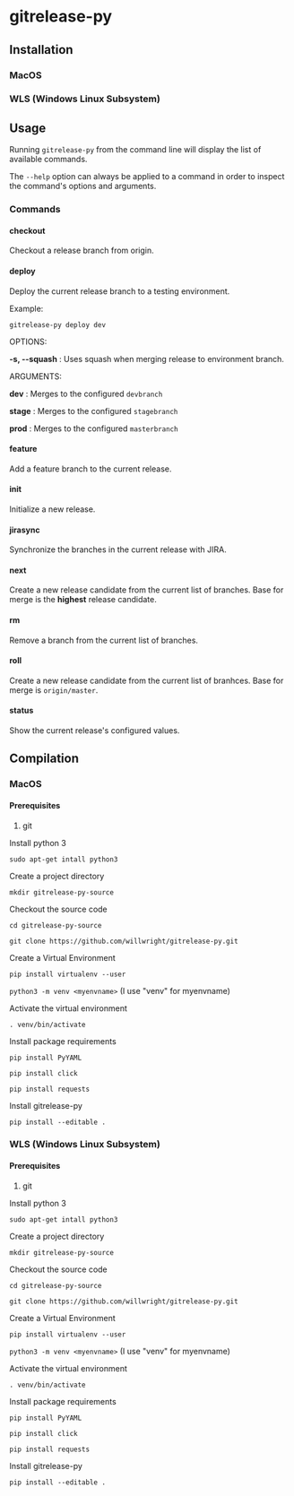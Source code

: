 # gitrelease-py
## Installation
### MacOS

### WLS (Windows Linux Subsystem)

## Usage
Running `gitrelease-py` from the command line will display the list of available commands.

The `--help` option can always be applied to a command in order to inspect the command's options and arguments.

### Commands
#### checkout
Checkout a release branch from origin.

#### deploy
Deploy the current release branch to a testing environment. 

Example:

``gitrelease-py deploy dev``

OPTIONS:

**-s, --squash** : Uses squash when merging release to environment branch.

ARGUMENTS:

**dev** : Merges to the configured `devbranch`

**stage** : Merges to the configured `stagebranch`

**prod** : Merges to the configured `masterbranch`

#### feature
Add a feature branch to the current release.

#### init
Initialize a new release.

#### jirasync
Synchronize the branches in the current release with JIRA. 
 
#### next
Create a new release candidate from the current list of branches. Base for merge is the **highest** release candidate.  

#### rm
Remove a branch from the current list of branches. 
 
#### roll
Create a new release candidate from the current list of branhces. Base for merge is `origin/master`. 

#### status
Show the current release's configured values. 

## Compilation
### MacOS
#### Prerequisites
1. git

Install python 3

`sudo apt-get intall python3`

Create a project directory

`mkdir gitrelease-py-source`

Checkout the source code

`cd gitrelease-py-source`

`git clone https://github.com/willwright/gitrelease-py.git`

Create a Virtual Environment

`pip install virtualenv --user`

`python3 -m venv <myenvname>` (I use "venv" for myenvname)

Activate the virtual environment

`. venv/bin/activate`

Install package requirements

`pip install PyYAML`

`pip install click`

`pip install requests`

Install gitrelease-py

`pip install --editable .`

### WLS (Windows Linux Subsystem)
#### Prerequisites
1. git

Install python 3

`sudo apt-get intall python3`

Create a project directory

`mkdir gitrelease-py-source`

Checkout the source code

`cd gitrelease-py-source`

`git clone https://github.com/willwright/gitrelease-py.git`

Create a Virtual Environment

`pip install virtualenv --user`

`python3 -m venv <myenvname>` (I use "venv" for myenvname)

Activate the virtual environment

`. venv/bin/activate`

Install package requirements

`pip install PyYAML`

`pip install click`

`pip install requests`

Install gitrelease-py

`pip install --editable .`